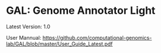 # GAL: Genome Annotator Light
Latest Version: 1.0 

User Mannual: https://github.com/computational-genomics-lab/GAL/blob/master/User_Guide_Latest.pdf
